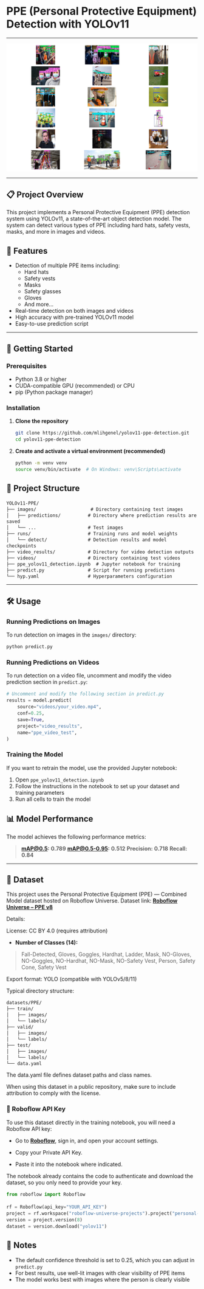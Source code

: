 # PPE (Personal Protective Equipment) Detection with YOLOv11
---
![PPE Detection Example](all_results.png)

---
## 📋 Project Overview
This project implements a Personal Protective Equipment (PPE) detection system using YOLOv11, a state-of-the-art object detection model. The system can detect various types of PPE including hard hats, safety vests, masks, and more in images and videos.

## 🎯 Features
- Detection of multiple PPE items including:
  - Hard hats
  - Safety vests
  - Masks
  - Safety glasses
  - Gloves
  - And more...
- Real-time detection on both images and videos
- High accuracy with pre-trained YOLOv11 model
- Easy-to-use prediction script
---
## 🚀 Getting Started

### Prerequisites
- Python 3.8 or higher
- CUDA-compatible GPU (recommended) or CPU
- pip (Python package manager)

### Installation

1. **Clone the repository**
   ```bash
   git clone https://github.com/mlihgenel/yolov11-ppe-detection.git
   cd yolov11-ppe-detection
   ```

2. **Create and activate a virtual environment (recommended)**
   ```bash
   python -m venv venv
   source venv/bin/activate  # On Windows: venv\Scripts\activate
   ```


## 📂 Project Structure
```
YOLOv11-PPE/
├── images/                    # Directory containing test images
│   ├── predictions/          # Directory where prediction results are saved
│   └── ...                   # Test images
├── runs/                     # Training runs and model weights
│   └── detect/               # Detection results and model checkpoints
├── video_results/            # Directory for video detection outputs
├── videos/                   # Directory containing test videos
├── ppe_yolov11_detection.ipynb  # Jupyter notebook for training
├── predict.py                # Script for running predictions
└── hyp.yaml                  # Hyperparameters configuration
```
---
## 🛠️ Usage

### Running Predictions on Images
To run detection on images in the `images/` directory:
```bash
python predict.py
```

### Running Predictions on Videos
To run detection on a video file, uncomment and modify the video prediction section in `predict.py`:

```python
# Uncomment and modify the following section in predict.py
results = model.predict(
    source="videos/your_video.mp4",  
    conf=0.25,          
    save=True,          
    project="video_results",     
    name="ppe_video_test", 
)
```

### Training the Model
If you want to retrain the model, use the provided Jupyter notebook:
1. Open `ppe_yolov11_detection.ipynb`
2. Follow the instructions in the notebook to set up your dataset and training parameters
3. Run all cells to train the model

## 📊 Model Performance
The model achieves the following performance metrics:
> **mAP@0.5:** **0.789**
> **mAP@0.5-0.95:** **0.512**
> **Precision:** **0.718**
> **Recall:** **0.84**

---

## 📂 Dataset
This project uses the Personal Protective Equipment (PPE) — Combined Model dataset hosted on Roboflow Universe.
Dataset link: [**Roboflow Universe – PPE v8**](https://universe.roboflow.com/roboflow-universe-projects/personal-protective-equipment-combined-model/dataset/8)


Details:

License: CC BY 4.0 (requires attribution)

- **Number of Classes (14):**

>Fall-Detected, Gloves, Goggles, Hardhat, Ladder, Mask, NO-Gloves, NO-Goggles, NO-Hardhat, NO-Mask, NO-Safety Vest, Person, Safety Cone, Safety Vest

Export format: YOLO (compatible with YOLOv5/8/11)

Typical directory structure:
```
datasets/PPE/
├── train/
│   ├── images/
│   └── labels/
├── valid/
│   ├── images/
│   └── labels/
├── test/
│   ├── images/
│   └── labels/
└── data.yaml
```
The data.yaml file defines dataset paths and class names.

When using this dataset in a public repository, make sure to include attribution to comply with the license.

### 🔑 Roboflow API Key

To use this dataset directly in the training notebook, you will need a Roboflow API key:

* Go to [**Roboflow**](https://universe.roboflow.com/), sign in, and open your account settings.

* Copy your Private API Key.

* Paste it into the notebook where indicated.

The notebook already contains the code to authenticate and download the dataset, so you only need to provide your key.

```python
from roboflow import Roboflow

rf = Roboflow(api_key="YOUR_API_KEY")
project = rf.workspace("roboflow-universe-projects").project("personal-protective-equipment-combined-model")
version = project.version(8)
dataset = version.download("yolov11")
```

## 📝 Notes
- The default confidence threshold is set to 0.25, which you can adjust in `predict.py`
- For best results, use well-lit images with clear visibility of PPE items
- The model works best with images where the person is clearly visible

